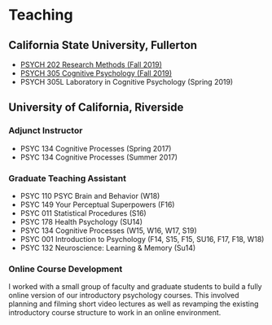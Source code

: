 # Teaching

## California State University, Fullerton
- [PSYCH 202 Research Methods (Fall 2019)](https://marcuscappiello.github.io/teaching/PSYCH202/f19.html)
- [PSYCH 305 Cognitive Psychology (Fall 2019)](https://marcuscappiello.github.io/teaching/PSYCH305/f19.html)
- PSYCH 305L Laboratory in Cognitive Psychology (Spring 2019)

## University of California, Riverside
### Adjunct Instructor
- PSYC 134 Cognitive Processes (Spring 2017)
- PSYC 134 Cognitive Processes (Summer 2017)

### Graduate Teaching Assistant
- PSYC 110 PSYC Brain and Behavior (W18)
- PSYC 149 Your Perceptual Superpowers (F16)
- PSYC 011 Statistical Procedures (S16)
- PSYC 178 Health Psychology (SU14)
- PSYC 134 Cognitive Processes (W15, W16, W17, S19)
- PSYC 001 Introduction to Psychology (F14, S15, F15, SU16, F17, F18, W18)
- PSYC 132 Neuroscience: Learning & Memory (Su14)

### Online Course Development 
I worked with a small group of faculty and graduate students to build a fully online version of our introductory psychology courses. This involved planning and filming short video lectures as well as revamping the existing introductory course structure to work in an online environment.


